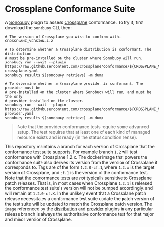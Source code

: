 # Crossplane Conformance Suite

A [Sonobuoy] plugin to assess [Crossplane] conformance. To try it, first
download the `sonobuoy` CLI, then:

```console
# The version of Crossplane you wish to conform with.
CROSSPLANE_VERSION=1.2

# To determine whether a Crossplane distribution is conformant. The distribution
# must be pre-installed on the cluster where Sonobuoy will run.
sonobuoy run --wait --plugin https://raw.githubusercontent.com/crossplane/conformance/${CROSSPLANE_VERSION}/plugin-crossplane.yaml
sonobuoy results $(sonobuoy retrieve) -m dump

# To determine whether a Crossplane provider is conformant. The provider must be
# pre-installed on the cluster where Sonobuoy will run, and must be the only
# provider installed on the cluster.
sonobuoy run --wait --plugin https://raw.githubusercontent.com/crossplane/conformance/${CROSSPLANE_VERSION}/plugin-provider.yaml
sonobuoy results $(sonobuoy retrieve) -m dump
```

> Note that the provider conformance tests require some advanced setup. The test
> requires that at least one of each kind of managed resource exists and is
> ready (in the status condition sense).

This repository maintains a branch for each version of Crossplane that the
conformance test suite supports. For example branch `1.2` will test conformance
with Crossplane 1.2.x. The docker image that powers the conformance suite also
derives its version from the version of Crossplane it corresponds to. Tags are
of the form `1.2.0-cf.1`, where `1.2.x` is the target version of Crossplane, and
`cf.1` is the version of the conformance test. Note that the conformance tests
are _not_ typically sensitive to Crossplane patch releases. That is, in most
cases when Crossplane `1.2.1` is released the conformance test suite's version
will not be bumped accordingly, and will remain at `1.2.0-cf.X`. In the unlikely
event that a Crossplane patch release necessitates a conformance test suite
update the patch version of the test suite will be updated to match the
Crossplane patch version. The `image` referenced by the [distribution] and
[provider] plugins in any particular release branch is always the authoritative
conformance test for that major and minor version of Crossplane.

[sonobuoy]: https://sonobuoy.io/
[crossplane]: https://crossplane.io/
[distribution]: ./plugin-crossplane.yaml
[provider]: ./plugin-provider.yaml
